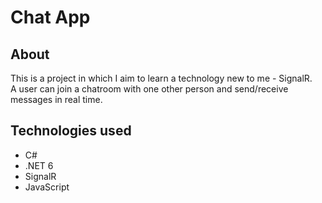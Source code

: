 # Chat App
## About
This is a project in which I aim to learn a technology new to me - SignalR.  
A user can join a chatroom with one other person and send/receive messages in real time.

## Technologies used
- C#
- .NET 6
- SignalR
- JavaScript